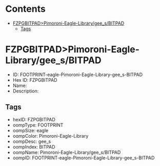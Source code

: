 



Contents
========

* [FZPGBITPAD>Pimoroni-Eagle-Library/gee_s/BITPAD](#fzpgbitpadpimoroni-eagle-librarygee_sbitpad)
	* [Tags](#tags)

# FZPGBITPAD>Pimoroni-Eagle-Library/gee_s/BITPAD

- ID: FOOTPRINT-eagle-Pimoroni-Eagle-Library-gee_s-BITPAD
- Hex ID: FZPGBITPAD
- Name: 
- Description: 

## Tags

- hexID: FZPGBITPAD
- oompType: FOOTPRINT
- oompSize: eagle
- oompColor: Pimoroni-Eagle-Library
- oompDesc: gee_s
- oompIndex: BITPAD
- oompName: Pimoroni-Eagle-Library/gee_s/BITPAD
- oompID: FOOTPRINT-eagle-Pimoroni-Eagle-Library-gee_s-BITPAD
